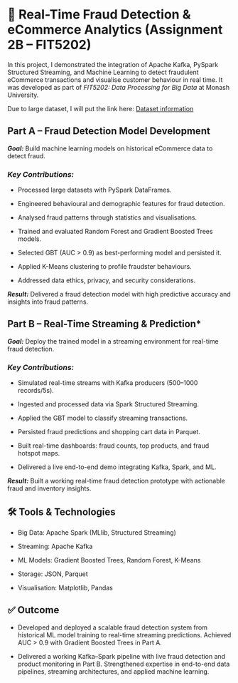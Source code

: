 # 🚀 Real-Time Fraud Detection & eCommerce Analytics (Assignment 2B – FIT5202)

In this project, I demonstrated the integration of Apache Kafka, PySpark Structured Streaming, and Machine Learning to detect fraudulent eCommerce transactions and visualise customer behaviour in real time. It was developed as part of *FIT5202: Data Processing for Big Data* at Monash University.

Due to large dataset, I will put the link here: [Dataset information](https://drive.google.com/drive/u/1/folders/1YpGqiuJll28ZlYhHasONw-o4b4QAI_s9)

## Part A – Fraud Detection Model Development

***Goal:*** Build machine learning models on historical eCommerce data to detect fraud.

### *Key Contributions:*

- Processed large datasets with PySpark DataFrames.

- Engineered behavioural and demographic features for fraud detection.

- Analysed fraud patterns through statistics and visualisations.

- Trained and evaluated Random Forest and Gradient Boosted Trees models.

- Selected GBT (AUC > 0.9) as best-performing model and persisted it.

- Applied K-Means clustering to profile fraudster behaviours.

- Addressed data ethics, privacy, and security considerations.

***Result:*** Delivered a fraud detection model with high predictive accuracy and insights into fraud patterns.

## Part B – Real-Time Streaming & Prediction*

***Goal:*** Deploy the trained model in a streaming environment for real-time fraud detection.

### *Key Contributions:*

- Simulated real-time streams with Kafka producers (500–1000 records/5s).

- Ingested and processed data via Spark Structured Streaming.

- Applied the GBT model to classify streaming transactions.

- Persisted fraud predictions and shopping cart data in Parquet.

- Built real-time dashboards: fraud counts, top products, and fraud hotspot maps.

- Delivered a live end-to-end demo integrating Kafka, Spark, and ML.

***Result:*** Built a working real-time fraud detection prototype with actionable fraud and inventory insights.
## 🛠️ Tools & Technologies

- Big Data: Apache Spark (MLlib, Structured Streaming)

- Streaming: Apache Kafka

- ML Models: Gradient Boosted Trees, Random Forest, K-Means

- Storage: JSON, Parquet

- Visualisation: Matplotlib, Pandas

## ✅ Outcome

- Developed and deployed a scalable fraud detection system from historical ML model training to real-time streaming predictions. Achieved AUC > 0.9 with Gradient Boosted Trees in Part A.

- Delivered a working Kafka–Spark pipeline with live fraud detection and product monitoring in Part B. Strengthened expertise in end-to-end data pipelines, streaming architectures, and applied machine learning.
